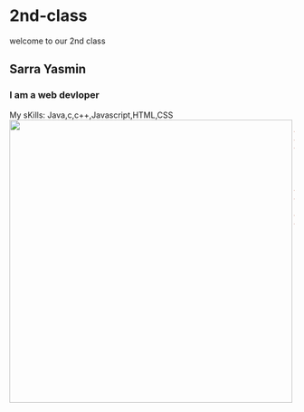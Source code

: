 # 2nd-class
welcome to our 2nd class
## Sarra Yasmin
### I am a web devloper 
My sKills: Java,c,c++,Javascript,HTML,CSS
<img align="left" width="500" src="https://image.shutterstock.com/image-vector/young-woman-writes-code-on-600w-1731157933.jpg">

~~~html
<!DOCTYPE html>
<html lang="en">
<head>
    <meta charset="UTF-8">
    <meta http-equiv="X-UA-Compatible" content="IE=edge">
    <meta name="viewport" content="width=device-width, initial-scale=1.0">
    <title>Document</title>
</head>
<body>
    <h1> Sarra yasmin </h1>
</body>
</html>
~~~

